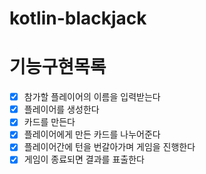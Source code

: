 # kotlin-blackjack

# 기능구현목록

- [X] 참가할 플레이어의 이름을 입력받는다
- [X] 플레이어를 생성한다
- [X] 카드를 만든다
- [X] 플레이어에게 만든 카드를 나누어준다
- [X] 플레이어간에 턴을 번갈아가며 게임을 진행한다
- [X] 게임이 종료되면 결과를 표출한다